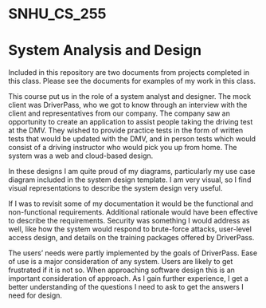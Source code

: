 # SNHU_CS_255
# System Analysis and Design

Included in this repository are two documents from projects completed in this class.  Please see the documents for examples of my work in this class.

This course put us in the role of a system analyst and designer.  The mock client was DriverPass, who we got to know through an interview with the client and representatives from our company.  The company saw an opportunity to create an application to assist people taking the driving test at the DMV.  They wished to provide practice tests in the form of written tests that would be updated with the DMV, and in person tests which would consist of a driving instructor who would pick you up from home.  The system was a web and cloud-based design.

In these designs I am quite proud of my diagrams, particularly my use case diagram included in the system design template.  I am very visual, so I find visual representations to describe the system design very useful.

If I was to revisit some of my documentation it would be the functional and non-functional requirements.  Additional rationale would have been effective to describe the requirements. Security was something I would address as well, like how the system would respond to brute-force attacks, user-level access design, and details on the training packages offered by DriverPass.

The users’ needs were partly implemented by the goals of DriverPass.  Ease of use is a major consideration of any system.  Users are likely to get frustrated if it is not so.  When approaching software design this is an important consideration of approach.  As I gain further experience, I get a better understanding of the questions I need to ask to get the answers I need for design.
